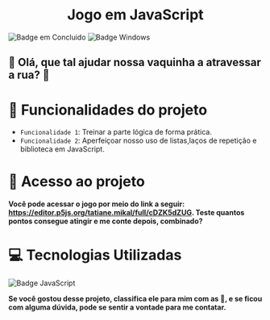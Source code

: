 <h1 align="center"> Jogo em JavaScript </h1>

![Badge em Concluido](http://img.shields.io/static/v1?label=STATUS&message=%20CONCLUIDO&color=GREEN&style=for-the-badge) ![Badge Windows](https://img.shields.io/badge/Windows-0078D6?style=for-the-badge&logo=windows&logoColor=white)

## 🚗 Olá, que  tal ajudar nossa vaquinha a atravessar a rua? 🚗

# 🐄 Funcionalidades do projeto

- `Funcionalidade 1`: Treinar a parte lógica de forma prática.
- `Funcionalidade 2`: Aperfeiçoar nosso uso de listas,laços de repetição e biblioteca em JavaScript.

# 📁 Acesso ao projeto

**Você pode acessar o jogo por meio do link a seguir: https://editor.p5js.org/tatiane.mikal/full/cDZK5dZUG. Teste quantos pontos consegue atingir e me conte depois, combinado?**

# :computer: Tecnologias Utilizadas
![Badge JavaScript](https://img.shields.io/badge/JavaScript-ED8B00?style=for-the-badge&logo=openjdk&logoColor=yellow)


**Se você gostou desse projeto, classifica ele para mim com as :star2:, e se ficou com alguma dúvida, pode se sentir a vontade para me contatar.**





